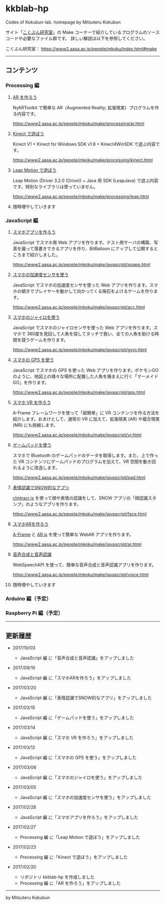 # kkblab-hp
Codes of Kokubun-lab. homepage by Mitsuteru Kokubun

サイト「[こくぶん研究室](https://www2.aasa.ac.jp/people/mkoku/)」の Make コーナーで紹介しているプログラムのソースコードや必要なファイル群です。
詳しい解説は以下を参照してください。

こくぶん研究室： https://www2.aasa.ac.jp/people/mkoku/index.html#make

---

## コンテンツ



### Processing 編


1. [AR を作ろう](processing/ar)

    NyARToolkit で簡単な AR（Augmented Reality; 拡張現実）プログラムを作る内容です。

    https://www2.aasa.ac.jp/people/mkoku/make/processing/ar.html



2. [Kinect で遊ぼう](processing/kinect)

    Kinect V1 + Kinect for Windows SDK v1.8 + Kinect4WinSDK で遊ぶ内容です。

    https://www2.aasa.ac.jp/people/mkoku/make/processing/kinect.html



3. [Leap Motion で遊ぼう](processing/leap)

    Leap Motion (Driver 3.2.0 (Orion)) + Java 用 SDK (LeapJava) で遊ぶ内容です。特別なライブラリは使っていません。

    https://www2.aasa.ac.jp/people/mkoku/make/processing/leap.html



4. 随時増やしていきます




### JavaScript 編


1. [スマホアプリを作ろう](javascript/spapp)

    JavaScript でスマホ用 Web アプリを作ります。テスト用サーバの構築、写真を撮って落書きできるアプリを作り、BitBalloon にアップして公開するところまで紹介しました。

    https://www2.aasa.ac.jp/people/mkoku/make/javascript/spapp.html


2. [スマホの加速度センサを使う](javascript/acc)

    JavaScript でスマホの加速度センサを使った Web アプリを作ります。スマホの傾きでプレイヤーを動かして向かってくる隕石をよけるゲームを作ります。

    https://www2.aasa.ac.jp/people/mkoku/make/javascript/acc.html


3. [スマホのジャイロを使う](javascript/gyro)

    JavaScript でスマホのジャイロセンサを使った Web アプリを作ります。スマホで 360度を見回して人魚を探してタッチで救い、全ての人魚を助ける時間を競うゲームを作ります。

    https://www2.aasa.ac.jp/people/mkoku/make/javascript/gyro.html


4. [スマホの GPS を使う](javascript/gps)

    JavaScript でスマホの GPS を使った Web アプリを作ります。ポケモンGO のように、地図上の様々な場所に配置した人魚を捕まえに行く「マーメイドGO」を作ります。

    https://www2.aasa.ac.jp/people/mkoku/make/javascript/gps.html


5. [スマホ VR を作ろう](javascript/vr)

    A-Frame フレームワークを使って「超簡単」に VR コンテンツを作る方法を紹介します。おまけとして、通常の VR に加えて、拡張現実 (AR) や複合現実 (MR) にも挑戦します。

    https://www2.aasa.ac.jp/people/mkoku/make/javascript/vr.html


6. [ゲームパッドを使う](javascript/pad)

    スマホで Bluetooth のゲームパッドのデータを取得します。また、上で作った VR コンテンツにゲームパッドのプログラムを加えて、VR 空間を動き回れるように改造します。

    https://www2.aasa.ac.jp/people/mkoku/make/javascript/pad.html


7. [表情認識でSNOW的なアプリ](javascript/face)

    [clmtracr.js](https://github.com/auduno/clmtrackr) を使って顔や表情の認識をして、SNOW アプリの「顔認識スタンプ」のようなアプリを作ります。

    https://www2.aasa.ac.jp/people/mkoku/make/javascript/face.html


8. [スマホARを作ろう](javascript/ar)

    [A-Frame](https://aframe.io/) と [AR.js](https://github.com/jeromeetienne/AR.js) を使って簡単な WebAR アプリを作ります。

    https://www2.aasa.ac.jp/people/mkoku/make/javascript/ar.html


9. [音声合成と音声認識](javascript/voice)

    WebSpeechAPI を使って、簡単な音声合成と音声認識アプリを作ります。

    https://www2.aasa.ac.jp/people/mkoku/make/javascript/voice.html


10. 随時増やしていきます



### Arduino 編（予定）



### Raspberry Pi 編（予定）


---
## 更新履歴

* 2017/10/03
    * JavaScript 編 に「音声合成と音声認識」をアップしました


* 2017/09/10
    * JavaScript 編 に「スマホARを作ろう」をアップしました


* 2017/03/20
    * JavaScript 編 に「表情認識でSNOW的なアプリ」をアップしました


* 2017/03/15
    * JavaScript 編 に「ゲームパッドを使う」をアップしました


* 2017/03/14
    * JavaScript 編 に「スマホ VR を作ろう」をアップしました


* 2017/03/12
    * JavaScript 編 に「スマホの GPS を使う」をアップしました


* 2017/03/06
    * JavaScript 編 に「スマホのジャイロを使う」をアップしました


* 2017/03/05
    * JavaScript 編 に「スマホの加速度センサを使う」をアップしました


* 2017/02/28
    * JavaScript 編 に「スマホアプリを作ろう」をアップしました


* 2017/02/27
    * Processing 編 に「Leap Motion で遊ぼう」をアップしました


* 2017/02/23
    * Processing 編 に「Kinect で遊ぼう」をアップしました


* 2017/02/20
    * リポジトリ kkblab-hp を作成しました
    * Processing 編 に「AR を作ろう」をアップしました



---
by Mitsuteru Kokubun